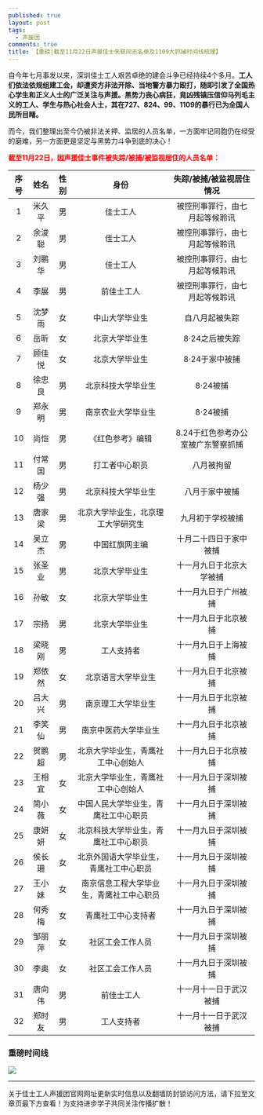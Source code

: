 ```yaml
---
published: true
layout: post
tags:
  - 声援团
comments: true
title: 【重磅|截至11月22日声援佳士失联同志名单及1109大抓捕时间线梳理】
---
```


自今年七月事发以来，深圳佳士工人艰苦卓绝的建会斗争已经持续4个多月。**工人们依法依规组建工会，却遭资方非法开除、当地警方暴力殴打，随即引发了全国热心学生和正义人士的广泛关注与声援。黑势力丧心病狂，竟凶残镇压信仰马列毛主义的工人、学生与热心社会人士，其在727、824、99、1109的暴行已为全国人民所目睹。**

而今，我们整理出至今仍被非法关押、监居的人员名单，一方面牢记同胞仍在经受的磨难，另一方面更是坚定与黑势力斗争到底的决心！

<span style="color: #ff0000;"><strong>截至11月22日，因声援佳士事件被失踪/被捕/被监视居住的人员名单：</strong></span>

序号|姓名|性别|身份|失踪/被捕/被监视居住情况
:--:|:--:|:--:|:--:|:--:
1|米久平|男|佳士工人|被控刑事罪行，由七月起等候聆讯
2|余浚聪|男|佳士工人|被控刑事罪行，由七月起等候聆讯
3|刘鹏华|男|佳士工人|被控刑事罪行，由七月起等候聆讯
4|李展|男|前佳士工人|被控刑事罪行，由七月起等候聆讯
5|沈梦雨|女|中山大学毕业生|自八月起被失踪
6|岳昕|女|北京大学毕业生|8·24之后被失踪
7|顾佳悦|女|北京大学毕业生|8·24于家中被捕
8|徐忠良|男|北京科技大学毕业生|8·24被捕
9|郑永明|男|南京农业大学毕业生|8·24被捕
10|尚恺|男|《红色参考》编辑|8.24于红色参考办公室被广东警察抓捕
11|付常国|男|打工者中心职员|八月被拘留
12|杨少强|男|北京科技大学毕业生|八月于家中被捕
13|唐家梁|男|北京大学毕业生，北京理工大学研究生|九月初于学校被捕
14|吴立杰|男|中国红旗网主编|十月二十四日于家中被捕
15|张圣业|男|北京大学毕业生|十一月九日于北京大学被捕
16|孙敏|女|北京大学毕业生|十一月九日于广州被捕
17|宗扬|男|北京大学毕业生|十一月九日于北京被捕
18|梁晓刚|男|工人支持者|十一月九日于上海被捕
19|郑依然|女|北京语言大学毕业生|十一月九日于北京被捕
20|吕大兴|男|南京理工大学毕业生|十一月九日于北京被捕
21|李笑仙|男|南京中医药大学毕业生|十一月九日于北京被捕
22|贺鹏超|男|北京大学毕业生，青鹰社工中心创始人|十一月九日于北京被捕
23|王相宜|女|北京大学毕业生，青鹰社工中心创始人|十一月九日于深圳被捕
24|简小薇|女|中国人民大学毕业生，青鹰社工中心职员|十一月九日于深圳被捕
25|康妍妍|女|北京科技大学毕业生，青鹰社工中心职员|十一月九日于深圳被捕
26|侯长珊|女|北京外国语大学毕业生，青鹰社工中心职员|十一月九日于深圳被捕
27|王小妹|女|南京信息工程大学毕业生，青鹰社工中心职员|十一月九日于深圳被捕
28|何秀梅|女|青鹰社工中心支持者|十一月九日于深圳被捕
29|邹丽萍|女|社区工会工作人员|十一月九日于深圳被捕
30|李奥|女|社区工会工作人员|十一月九日于深圳被捕
31|唐向伟|男|前佳士工人|十一月十一日于武汉被捕
32|郑时友|男|工人支持者|十一月十一日于武汉被捕

### 重磅时间线
<img src="https://baijiang01.files.wordpress.com/2018/11/e697b6e997b4e7babf.jpg">

---
关于佳士工人声援团官网网址更新实时信息以及翻墙防封锁访问方法，请下拉至文章页最下方查看！为支持进步学子共同关注传播扩散！

